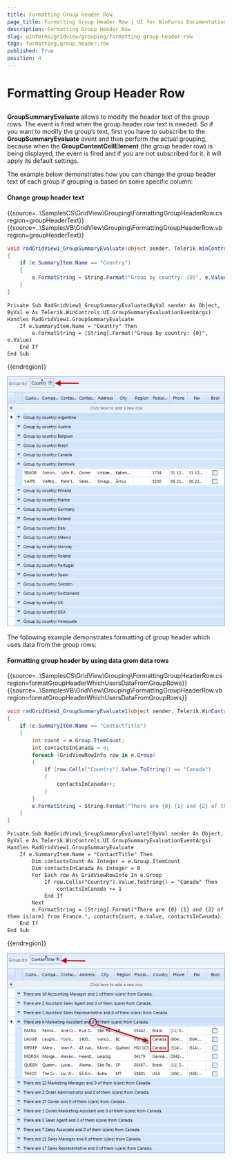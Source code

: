 ```yaml
---
title: Formatting Group Header Row
page_title: Formatting Group Header Row | UI for WinForms Documentation
description: Formatting Group Header Row
slug: winforms/gridview/grouping/formatting-group-header-row
tags: formatting,group,header,row
published: True
position: 4
---
```


# Formatting Group Header Row



## 

__GroupSummaryEvaluate__ allows to modify the header text of the group rows. The event is fired when the group header row text is needed. So if you want to modify the group’s text, first you have to subscribe to the __GroupSummaryEvaluate__ event and then perform the actual grouping, because when the __GroupContentCellElement__ (the group header row) is being displayed, the event is fired and if you are  not subscribed for it, it will apply its default settings.

The example below demonstrates how you can change the group header text of each group if grouping is based on some specific column:

#### Change group header text

{{source=..\SamplesCS\GridView\Grouping\FormattingGroupHeaderRow.cs region=groupHeaderText}} 
{{source=..\SamplesVB\GridView\Grouping\FormattingGroupHeaderRow.vb region=groupHeaderText}} 

````C#
void radGridView1_GroupSummaryEvaluate(object sender, Telerik.WinControls.UI.GroupSummaryEvaluationEventArgs e)
{
    if (e.SummaryItem.Name == "Country")
    {
        e.FormatString = String.Format("Group by country: {0}", e.Value);
    }
}

````
````VB.NET
Private Sub RadGridView1_GroupSummaryEvaluate(ByVal sender As Object, ByVal e As Telerik.WinControls.UI.GroupSummaryEvaluationEventArgs) Handles RadGridView1.GroupSummaryEvaluate
    If e.SummaryItem.Name = "Country" Then
        e.FormatString = [String].Format("Group by country: {0}", e.Value)
    End If
End Sub

````

{{endregion}} 


![gridview-grouping-formatting-group-header-row 001](images/gridview-grouping-formatting-group-header-row001.png)

The following example demonstrates formatting of group header which uses data from the group rows:

#### Formatting group header by using data grom data rows

{{source=..\SamplesCS\GridView\Grouping\FormattingGroupHeaderRow.cs region=formatGroupHeaderWhichUsersDataFromGroupRows}} 
{{source=..\SamplesVB\GridView\Grouping\FormattingGroupHeaderRow.vb region=formatGroupHeaderWhichUsersDataFromGroupRows}} 

````C#
void radGridView1_GroupSummaryEvaluate1(object sender, Telerik.WinControls.UI.GroupSummaryEvaluationEventArgs e)
{
    if (e.SummaryItem.Name == "ContactTitle")
    {
        int count = e.Group.ItemCount;
        int contactsInCanada = 0;
        foreach (GridViewRowInfo row in e.Group)
        {
            if (row.Cells["Country"].Value.ToString() == "Canada")
            {
                contactsInCanada++;
            }
        }
        e.FormatString = String.Format("There are {0} {1} and {2} of them is(are) from Canada.", count, e.Value, contactsInCanada);
    }
}

````
````VB.NET
Private Sub RadGridView1_GroupSummaryEvaluate1(ByVal sender As Object, ByVal e As Telerik.WinControls.UI.GroupSummaryEvaluationEventArgs) Handles RadGridView1.GroupSummaryEvaluate
    If e.SummaryItem.Name = "ContactTitle" Then
        Dim contactsCount As Integer = e.Group.ItemCount
        Dim contactsInCanada As Integer = 0
        For Each row As GridViewRowInfo In e.Group
            If row.Cells("Country").Value.ToString() = "Canada" Then
                contactsInCanada += 1
            End If
        Next
        e.FormatString = [String].Format("There are {0} {1} and {2} of them is(are) from France.", contactsCount, e.Value, contactsInCanada)
    End If
End Sub

````

{{endregion}} 

![gridview-grouping-formatting-group-header-row 002](images/gridview-grouping-formatting-group-header-row002.png)
